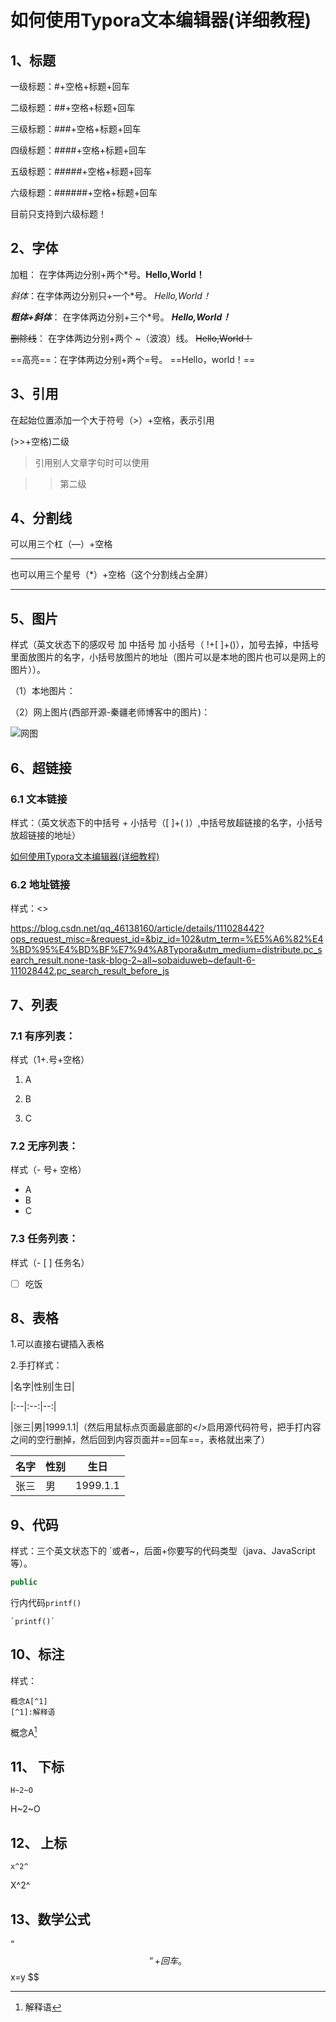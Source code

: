 # 如何使用Typora文本编辑器(详细教程)
## 1、标题

一级标题：#+空格+标题+回车

二级标题：##+空格+标题+回车

三级标题：###+空格+标题+回车

四级标题：####+空格+标题+回车

五级标题：#####+空格+标题+回车

六级标题：######+空格+标题+回车

目前只支持到六级标题！

## 2、字体
加粗： 在字体两边分别+两个*号。**Hello,World！**

*斜体*：在字体两边分别只+一个*号。 *Hello,World！*

***粗体+斜体***： 在字体两边分别+三个*号。 ***Hello,World！***

~~删除线~~： 在字体两边分别+两个 ~（波浪）线。 ~~Hello,World！~~

==高亮==：在字体两边分别+两个=号。 ==Hello，world！==

## 3、引用
在起始位置添加一个大于符号（>）+空格，表示引用

(>>+空格)二级

>  引用别人文章字句时可以使用

> > 第二级

## 4、分割线

可以用三个杠（—）+空格

___

也可以用三个星号（*）+空格（这个分割线占全屏）

***

## 5、图片
样式（英文状态下的感叹号 加 中括号 加 小括号（ !+[ ]+()），加号去掉，中括号里面放图片的名字，小括号放图片的地址（图片可以是本地的图片也可以是网上的图片））。

（1）本地图片：

（2）网上图片(西部开源-秦疆老师博客中的图片)：

![网图](https://imgconvert.csdnimg.cn/aHR0cHM6Ly9pbWcyMDIwLmNuYmxvZ3MuY29tL290aGVyLzI2ODIyNC8yMDIwMDgvMjY4MjI0LTIwMjAwODI0MTA1MDM4MDcyLTE5OTg0NzA0MzQuanBn?x-oss-process=image/format,png)

## 6、超链接

### 6.1 文本链接

样式：（英文状态下的中括号 + 小括号（[ ]+( )）,中括号放超链接的名字，小括号放超链接的地址）

[如何使用Typora文本编辑器(详细教程)](https://blog.csdn.net/weixin_47848436/article/details/108196525?ops_request_misc=%257B%2522request%255Fid%2522%253A%2522161533873616780264024819%2522%252C%2522scm%2522%253A%252220140713.130102334..%2522%257D&request_id=161533873616780264024819&biz_id=0&utm_medium=distribute.pc_search_result.none-task-blog-2~all~sobaiduend~default-1-108196525.pc_search_result_before_js&utm_term=%E5%A6%82%E4%BD%95%E4%BD%BF%E7%94%A8Typora)

### 6.2 地址链接

样式：<>

<https://blog.csdn.net/qq_46138160/article/details/111028442?ops_request_misc=&request_id=&biz_id=102&utm_term=%E5%A6%82%E4%BD%95%E4%BD%BF%E7%94%A8Typora&utm_medium=distribute.pc_search_result.none-task-blog-2~all~sobaiduweb~default-6-111028442.pc_search_result_before_js>

## 7、列表

### 7.1 有序列表：

样式（1+.号+空格）

1. A

2. B

3. C

### 7.2 无序列表：

样式（- 号+ 空格）

- A
- B
- C

### 7.3 任务列表：

样式（- [ ] 任务名）

- [ ] 吃饭

## 8、表格

1.可以直接右键插入表格

2.手打样式：

|名字|性别|生日|

|:--|:--:|--:|

|张三|男|1999.1.1|（然后用鼠标点页面最底部的</>启用源代码符号，把手打内容之间的空行删掉，然后回到内容页面并==回车==，表格就出来了）

| 名字 | 性别 | 生日     |
| ---- | ---- | -------- |
| 张三 | 男   | 1999.1.1 |

## 9、代码
样式：三个英文状态下的 `或者~，后面+你要写的代码类型（java、JavaScript等）。

```java
public
```

行内代码`printf()`

``` 
`printf()`
```

## 10、标注

样式：

``` 
概念A[^1]
[^1]:解释语
```

概念A[^1]

## 11、 下标

```text
H~2~O
```

H~2~O

## 12、 上标

```text
x^2^
```

X^2^

## 13、数学公式

“$$”+回车。
$$
x=y
$$




[^1]: 解释语
